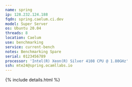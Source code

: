 ```yaml
---
name: spring
ip: 128.232.124.188
fqdn: spring.caelum.ci.dev
model: Super Server
os: Ubuntu 20.04
threads: 8
location: Caelum
use: benchmarking
service: current-bench
notes: Benchmarking Spare
serial: 0123456789
processor: 'Intel(R) Xeon(R) Silver 4108 CPU @ 1.80GHz'
ssh: mte24@spring.ocamllabs.io
---
```

{% include details.html %} 

